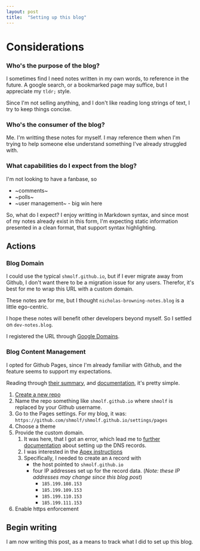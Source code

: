 ```yaml
---
layout: post
title:  "Setting up this blog"
---
```


# Considerations

### Who's the purpose of the blog?
I sometimes find I need notes written in my own words, to reference in the future.
A google search, or a bookmarked page may suffice, but I appreciate my `tldr;` style.

Since I'm not selling anything, and I don't like reading long strings of text, I try to keep things concise.


### Who's the consumer of the blog?
Me. I'm writting these notes for myself.
I may reference them when I'm trying to help someone else understand something I've already struggled with.

### What capabilities do I expect from the blog?
I'm not looking to have a fanbase, so
- ~comments~
- ~polls~
- ~user management~ - big win here

So, what do I expect? I enjoy writting in Markdown syntax, and since most of my notes already exist
in this form, I'm expecting static information presented in a clean format, that support syntax highlighting.

## Actions
### Blog Domain
I could use the typical `shmolf.github.io`, but if I ever migrate away from Github, I don't want there
to be a migration issue for any users. Therefor, it's best for me to wrap this URL with a custom domain.

These notes are for me, but I thought `nicholas-browning-notes.blog` is a little ego-centric.

I hope these notes will benefit other developers beyond myself. So I settled on `dev-notes.blog`.

I registered the URL through [Google Domains](https://domains.google.com).

### Blog Content Management
I opted for Github Pages, since I'm already familiar with Github, and the feature seems to support my expectations.

Reading through [their summary](https://pages.github.com/), and
[documentation](https://docs.github.com/en/pages/quickstart), it's pretty simple.

1. [Create a new repo](https://github.com/new)
2. Name the repo something like `shmolf.github.io` where `shmolf` is replaced by your Github username.
3. Go to the Pages settings. For my blog, it was: `https://github.com/shmolf/shmolf.github.io/settings/pages`
4. Choose a theme
5. Provide the custom domain.
   1. It was here, that I got an error, which lead me to
      [further documentation](https://docs.github.com/en/pages/configuring-a-custom-domain-for-your-github-pages-site)
      about setting up the DNS records.
   2. I was interested in the [Apex instructions](https://docs.github.com/en/pages/configuring-a-custom-domain-for-your-github-pages-site/managing-a-custom-domain-for-your-github-pages-site#configuring-an-apex-domain)
   3. Specifically, I needed to create an `A` record with
      - the host pointed to `shmolf.github.io`
      - four IP addresses set up for the record data. (_Note: these IP addresses may change since this blog post_)
         - `185.199.108.153`
         - `185.199.109.153`
         - `185.199.110.153`
         - `185.199.111.153`
6. Enable https enforcement

## Begin writing
I am now writing this post, as a means to track what I did to set up this blog.
